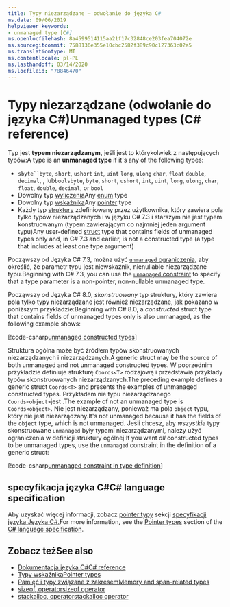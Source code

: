 ```yaml
---
title: Typy niezarządzane — odwołanie do języka C#
ms.date: 09/06/2019
helpviewer_keywords:
- unmanaged type [C#]
ms.openlocfilehash: 8a4599514115aa21f17c32848ce203fea704072e
ms.sourcegitcommit: 7588136e355e10cbc2582f389c90c127363c02a5
ms.translationtype: MT
ms.contentlocale: pl-PL
ms.lasthandoff: 03/14/2020
ms.locfileid: "78846470"
---
```

# <a name="unmanaged-types-c-reference"></a><span data-ttu-id="11657-102">Typy niezarządzane (odwołanie do języka C#)</span><span class="sxs-lookup"><span data-stu-id="11657-102">Unmanaged types (C# reference)</span></span>

<span data-ttu-id="11657-103">Typ jest **typem niezarządzanym,** jeśli jest to którykolwiek z następujących typów:</span><span class="sxs-lookup"><span data-stu-id="11657-103">A type is an **unmanaged type** if it's any of the following types:</span></span>

- <span data-ttu-id="11657-104">`sbyte``byte`, `short`, `ushort` `int`, `uint` `long`, `ulong` `char`, `float` `double`, `decimal`, , lub`bool`</span><span class="sxs-lookup"><span data-stu-id="11657-104">`sbyte`, `byte`, `short`, `ushort`, `int`, `uint`, `long`, `ulong`, `char`, `float`, `double`, `decimal`, or `bool`</span></span>
- <span data-ttu-id="11657-105">Dowolny typ [wyliczenia](enum.md)</span><span class="sxs-lookup"><span data-stu-id="11657-105">Any [enum](enum.md) type</span></span>
- <span data-ttu-id="11657-106">Dowolny typ [wskaźnika](../../programming-guide/unsafe-code-pointers/pointer-types.md)</span><span class="sxs-lookup"><span data-stu-id="11657-106">Any [pointer](../../programming-guide/unsafe-code-pointers/pointer-types.md) type</span></span>
- <span data-ttu-id="11657-107">Każdy typ [struktury](struct.md) zdefiniowany przez użytkownika, który zawiera pola tylko typów niezarządzanych i w języku C# 7.3 i starszym nie jest typem konstruowanym (typem zawierającym co najmniej jeden argument typu)</span><span class="sxs-lookup"><span data-stu-id="11657-107">Any user-defined [struct](struct.md) type that contains fields of unmanaged types only and, in C# 7.3 and earlier, is not a constructed type (a type that includes at least one type argument)</span></span>

<span data-ttu-id="11657-108">Począwszy od Języka C# 7.3, można użyć [ `unmanaged` ograniczenia,](../../programming-guide/generics/constraints-on-type-parameters.md#unmanaged-constraint) aby określić, że parametr typu jest niewskaźnik, nienullable niezarządzane typu.</span><span class="sxs-lookup"><span data-stu-id="11657-108">Beginning with C# 7.3, you can use the [`unmanaged` constraint](../../programming-guide/generics/constraints-on-type-parameters.md#unmanaged-constraint) to specify that a type parameter is a non-pointer, non-nullable unmanaged type.</span></span>

<span data-ttu-id="11657-109">Począwszy od Języka C# 8.0, *skonstruowany* typ struktury, który zawiera pola tylko typy niezarządzane jest również niezarządzane, jak pokazano w poniższym przykładzie:</span><span class="sxs-lookup"><span data-stu-id="11657-109">Beginning with C# 8.0, a *constructed* struct type that contains fields of unmanaged types only is also unmanaged, as the following example shows:</span></span>

[!code-csharp[unmanaged constructed types](snippets/UnmanagedTypes.cs#ProgramExample)]

<span data-ttu-id="11657-110">Struktura ogólna może być źródłem typów skonstruowanych niezarządzanych i niezarządzanych.</span><span class="sxs-lookup"><span data-stu-id="11657-110">A generic struct may be the source of both unmanaged and not unmanaged constructed types.</span></span> <span data-ttu-id="11657-111">W poprzednim przykładzie definiuje strukturę `Coords<T>` rodzajową i przedstawia przykłady typów skonstruowanych niezarządzanych.</span><span class="sxs-lookup"><span data-stu-id="11657-111">The preceding example defines a generic struct `Coords<T>` and presents the examples of unmanaged constructed types.</span></span> <span data-ttu-id="11657-112">Przykładem nie typu niezarządzanego `Coords<object>`jest .</span><span class="sxs-lookup"><span data-stu-id="11657-112">The example of not an unmanaged type is `Coords<object>`.</span></span> <span data-ttu-id="11657-113">Nie jest niezarządzany, ponieważ ma pola `object` typu, który nie jest niezarządzany.</span><span class="sxs-lookup"><span data-stu-id="11657-113">It's not unmanaged because it has the fields of the `object` type, which is not unmanaged.</span></span> <span data-ttu-id="11657-114">Jeśli chcesz, aby *wszystkie* typy skonstruowane `unmanaged` były typami niezarządzanymi, należy użyć ograniczenia w definicji struktury ogólnej:</span><span class="sxs-lookup"><span data-stu-id="11657-114">If you want *all* constructed types to be unmanaged types, use the `unmanaged` constraint in the definition of a generic struct:</span></span>

[!code-csharp[unmanaged constraint in type definition](snippets/UnmanagedTypes.cs#AlwaysUnmanaged)]

## <a name="c-language-specification"></a><span data-ttu-id="11657-115">specyfikacja języka C#</span><span class="sxs-lookup"><span data-stu-id="11657-115">C# language specification</span></span>

<span data-ttu-id="11657-116">Aby uzyskać więcej informacji, zobacz [pointer typy](~/_csharplang/spec/unsafe-code.md#pointer-types) sekcji [specyfikacji języka Języka C#.](~/_csharplang/spec/introduction.md)</span><span class="sxs-lookup"><span data-stu-id="11657-116">For more information, see the [Pointer types](~/_csharplang/spec/unsafe-code.md#pointer-types) section of the [C# language specification](~/_csharplang/spec/introduction.md).</span></span>

## <a name="see-also"></a><span data-ttu-id="11657-117">Zobacz też</span><span class="sxs-lookup"><span data-stu-id="11657-117">See also</span></span>

- [<span data-ttu-id="11657-118">Dokumentacja języka C#</span><span class="sxs-lookup"><span data-stu-id="11657-118">C# reference</span></span>](../index.md)
- [<span data-ttu-id="11657-119">Typy wskaźnika</span><span class="sxs-lookup"><span data-stu-id="11657-119">Pointer types</span></span>](../../programming-guide/unsafe-code-pointers/pointer-types.md)
- [<span data-ttu-id="11657-120">Pamięć i typy związane z zakresem</span><span class="sxs-lookup"><span data-stu-id="11657-120">Memory and span-related types</span></span>](../../../standard/memory-and-spans/index.md)
- [<span data-ttu-id="11657-121">sizeof, operator</span><span class="sxs-lookup"><span data-stu-id="11657-121">sizeof operator</span></span>](../operators/sizeof.md)
- [<span data-ttu-id="11657-122">stackalloc, operator</span><span class="sxs-lookup"><span data-stu-id="11657-122">stackalloc operator</span></span>](../operators/stackalloc.md)
